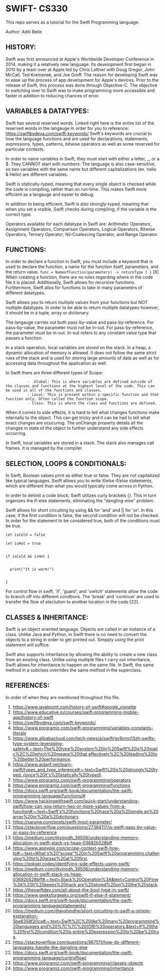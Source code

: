 
# SWIFT- CS330

This repo serves as a tutorial for the Swift Programming language. 



Author: Aditi Belle


## __HISTORY__: 

Swift was first announced at Apple's Worldwide Developer Conference in 2014, making it a relatively new language. Its development first began in 2010 by a team over at Apple led by Chris Lattner with Doug Gregor, John McCall, Ted Kremenek, and Joe Groff. The reason for developing Swift was to ease up the process of app development for Apple's devices. Prior to the release of Swift, this process was done through Objective-C. The objective to switching over to Swift was to make programming more accessible and faster in addition to reducing chances of error. 



## __VARIABLES & DATATYPES__: 

Swift has several reserved words. Linked right here is the entire list of the reserved words in the langauge in order for you to reference: https://swiftbydeya.com/swift-keywords/
Swift's keywords are crucial to how the language functions and are used for declarations, statements, expressions, types, patterns, bitwise operators as well as some reserved for particular contexts. 

In order to name variables in Swift, they must start with either a letter, _, or a $. They CANNOT start with numbers. The language is also case-sensitive, so two variables with the same name but different capitalizations (ex. hello & Hello) are different variables. 

Swift is statically-typed, meaning that every single object is checked while the code is compiling, rather than on run-time. This makes Swift more efficient as a langauge and easier to debug. 

In addition to being efficient, Swift is also strongly-typed, meaning that when you set a vraible, Swift checks during compiling, if the variable is the correct type. 

Operators available for each datatype in Swift are: Arithmetic Operators, Assignment Operators, Comparison Operators, Logical Operators, Bitwise Operators, Ternary Operator, Nil-Coalescing Operator, and Range Operator. 

## __FUNCTIONS__:

In order to declare a function in Swift, you must include a keyword that is used to declare the function, a name for the function itself, parameters, and the return value. 
                  `func = NameofFunction(parameters) -> returnType {
                  }` [8]
When creating a function, there are no rules regarding where in the code file it is placed. Additionally, Swift allows for recursive functions. Furthermore, Swift allos for functions to take in many parameters of different datatypes. 

Swift allows you to return multiple values from your functions but NOT multiple datatypes. In order to be able to return multiple datatypes however, it should be in a tuple, array or dictionary. 

The langauge carries out both pass-by-value and pass-by-reference. For pass-by-value, the parameter must not be in-out. For pass-by-reference, the parameter must be in-out. In-out refers to any constant value type that passes a function. 

In a stack operation, local variables are stored on the stack. In a heap, a dynamic allocation of memory is allowed. It does not follow the same strict rues of the stack and is used for storing large amounts of data as well as for accessing data throughout the application as well. 

In Swift there are three different types of Scope:
            
              
              -  Global: This is where variables are defined outside of the classes and functions at the highest level of the code. This can be used in all of the functions and classes. 
              - Local: This is present within a specific function and that function only. Often called the function scope. 
              - Class: This is where the class and functions are defined.

When it comes to side effects, it is hard to tell what changes functions make internally to the object. This can get tricky and it can be had to tell what exact changes are ocucuring. The onChange property details all the changes in state of the object to further understand any side effects occurring.

In Swift, local variables are stored in a stack. The stack also manages call frames. It is managed by the compiler. 


## SELECTION, LOOPS & CONDITIONALS:

In Swift, Boolean values print as either true or false. They are not capitalized like typical languages. Swift allows you to write if/else if/else statements, which are different than what you would typically come across in Python. 

In order to delimit a code block, Swift utilizes curly brackets {}. This in turn organizes the if-else statements, eliminating the "dangling-else" problem. 

Swift allows for short circuiting by using && for 'and' and || for 'or'. In this case, if the first condition is false, the second condition will not be checked. In order for the statement to be considered true, both of the conditions must be true. 

```  An example of short-circuiting in Swift: 
let isCold = false

let isHot = true


if isCold && isHot {


  print("It is warm!")


}
```

For control flow in swift, 'if', 'guard', and 'switch' statements allow the code to branch off into different condtions. The 'break' and 'continue' are used to transfer the flow of electution to another location in the code [22]. 

## CLASSES & INHERITANCE:

Swift is an object oriented language. Objects are called in an instance of a class. Unlike Java and Python, in Swift there is no need to convert the objects to a string in order to get printed out. Simpply using the print statement will suffice. 

Swift also supports inheritance by allowing the ability to create a new class from an existing class. Unlike using multiple files t carry out inheritance, Swift allows for inheritance to happen on the same file. In Swift, the same method in a subclass overrides the same method in the superclass. 


          















## __REFERENCES__:
  In order of when they are mentioned throughout this file.  

1. https://www.javatpoint.com/history-of-swift#google_vignette
2. https://www.educative.io/courses/swift-programming-mobile-app/history-of-swift
3. https://swiftbydeya.com/swift-keywords/
4. https://www.programiz.com/swift-programming/variables-constants-literals
5. https://www.alibabacloud.com/tech-news/a/swift/gv9vmn13zh-swifts-type-system-leveraging-safety#:~:text=The%20type%20system%20in%20Swift%20is%20static%2C%20which%20means%20that,effectively%2C%20leading%20to%20better%20performance.
6. https://www.aidanf.net/learn-swift/types_and_type_inference#:~:text=Swift%20is%20strongly%20typed.,(since%20it's%20statically%20typed).
7. https://www.programiz.com/swift-programming/operators
8. https://www.programiz.com/swift-programming/functions
9. https://docs.swift.org/swift-book/documentation/the-swift-programming-language/functions/#
10. https://www.hackingwithswift.com/quick-start/understanding-swift/how-can-you-return-two-or-more-values-from-a-function#:~:text=Swift's%20functions%20have%20a%20single,an%20array%20or%20a%20dictionary.
11. https://sarunw.com/posts/swift-inout-parameter/
12. https://stackoverflow.com/questions/27364117/is-swift-pass-by-value-or-pass-by-reference
13. https://medium.com/@vinodh_36508/understanding-memory-allocation-in-swift-stack-vs-heap-03682b528bff
14. https://www.appypie.com/scope-context-swift-how-to#:~:text=What's%20“scope”%20in%20Swift%20programming,challenging%20to%20grasp%20at%20first.
15. https://goksel.codes/identifying-side-effects-using-swift/
16. https://medium.com/@vinodh_36508/understanding-memory-allocation-in-swift-stack-vs-heap-03682b528bff#:~:text=Stack%20Operation%3A&text=Control%20Flow%3A%20It%20keeps%20track,are%20stored%20on%20the%20stack.
17. https://theswiftdev.com/all-about-the-bool-type-in-swift/
18. https://www.geeksforgeeks.org/swift-if-else-if-statement/
19. https://docs.swift.org/swift-book/documentation/the-swift-programming-language/statements/
20. https://medium.com/@ayshindhe/short-circuiting-in-swift-a-simple-explanation-5be8358f20ca#:~:text=Swift%2C%20like%20many%20programming%20languages,and%20%7C%7C%20(OR)%20operators.&text=If%20the%20first%20condition%20is,entire%20expression%20to%20be%20true.
21. https://stackoverflow.com/questions/967511/how-do-different-languages-handle-the-dangling-else
22. https://docs.swift.org/swift-book/documentation/the-swift-programming-language/controlflow/
23. https://www.programiz.com/swift-programming/classes-objects
24. https://www.programiz.com/swift-programming/inheritance
